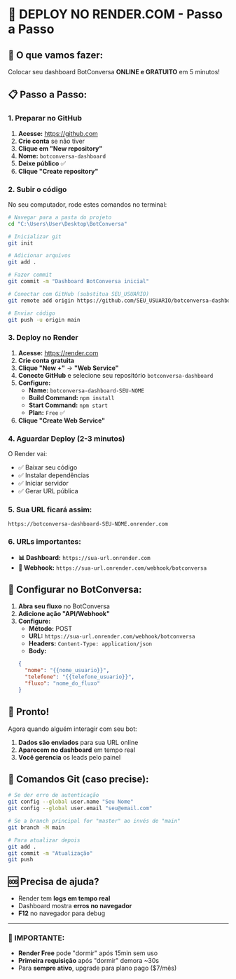 # 🚀 DEPLOY NO RENDER.COM - Passo a Passo

## 🎯 O que vamos fazer:
Colocar seu dashboard BotConversa **ONLINE e GRATUITO** em 5 minutos!

## 📋 Passo a Passo:

### 1. Preparar no GitHub
1. **Acesse:** https://github.com
2. **Crie conta** se não tiver
3. **Clique em "New repository"**
4. **Nome:** `botconversa-dashboard` 
5. **Deixe público** ✅
6. **Clique "Create repository"**

### 2. Subir o código
No seu computador, rode estes comandos no terminal:

```bash
# Navegar para a pasta do projeto
cd "C:\Users\User\Desktop\BotConversa"

# Inicializar git
git init

# Adicionar arquivos
git add .

# Fazer commit
git commit -m "Dashboard BotConversa inicial"

# Conectar com GitHub (substitua SEU_USUARIO)
git remote add origin https://github.com/SEU_USUARIO/botconversa-dashboard.git

# Enviar código
git push -u origin main
```

### 3. Deploy no Render
1. **Acesse:** https://render.com
2. **Crie conta gratuita**
3. **Clique "New +"** → **"Web Service"**
4. **Conecte GitHub** e selecione seu repositório `botconversa-dashboard`
5. **Configure:**
   - **Name:** `botconversa-dashboard-SEU-NOME`
   - **Build Command:** `npm install`
   - **Start Command:** `npm start`
   - **Plan:** `Free` ✅
6. **Clique "Create Web Service"**

### 4. Aguardar Deploy (2-3 minutos)
O Render vai:
- ✅ Baixar seu código
- ✅ Instalar dependências  
- ✅ Iniciar servidor
- ✅ Gerar URL pública

### 5. Sua URL ficará assim:
```
https://botconversa-dashboard-SEU-NOME.onrender.com
```

### 6. URLs importantes:
- **📊 Dashboard:** `https://sua-url.onrender.com`
- **🔗 Webhook:** `https://sua-url.onrender.com/webhook/botconversa`

## 🤖 Configurar no BotConversa:

1. **Abra seu fluxo** no BotConversa
2. **Adicione ação "API/Webhook"**
3. **Configure:**
   - **Método:** POST
   - **URL:** `https://sua-url.onrender.com/webhook/botconversa`
   - **Headers:** `Content-Type: application/json`
   - **Body:**
   ```json
   {
     "nome": "{{nome_usuario}}",
     "telefone": "{{telefone_usuario}}",
     "fluxo": "nome_do_fluxo"
   }
   ```

## 🎉 Pronto!
Agora quando alguém interagir com seu bot:
1. **Dados são enviados** para sua URL online
2. **Aparecem no dashboard** em tempo real
3. **Você gerencia** os leads pelo painel

## 🔧 Comandos Git (caso precise):

```bash
# Se der erro de autenticação
git config --global user.name "Seu Nome"
git config --global user.email "seu@email.com"

# Se a branch principal for "master" ao invés de "main"
git branch -M main

# Para atualizar depois
git add .
git commit -m "Atualização"
git push
```

## 🆘 Precisa de ajuda?
- Render tem **logs em tempo real**
- Dashboard mostra **erros no navegador**
- **F12** no navegador para debug

---

### 🚨 IMPORTANTE:
- **Render Free** pode "dormir" após 15min sem uso
- **Primeira requisição** após "dormir" demora ~30s
- Para **sempre ativo**, upgrade para plano pago ($7/mês)